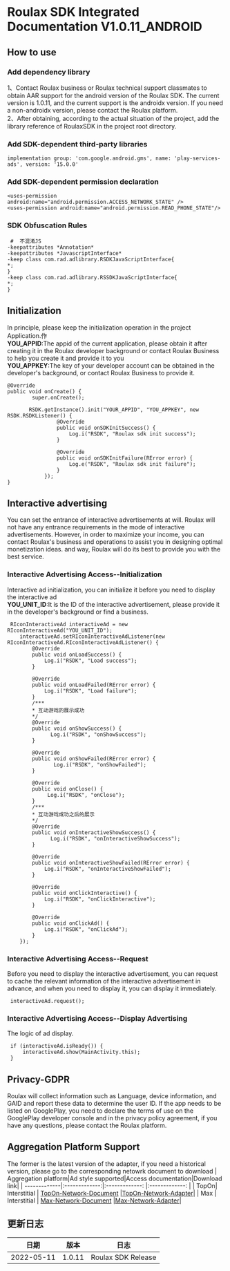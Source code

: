 

# Roulax SDK Integrated Documentation V1.0.11_ANDROID

## How to use

### Add dependency library
1、Contact Roulax business or Roulax technical support classmates to obtain AAR support for the android version of the Roulax SDK. The current version is 1.0.11, and the current support is the androidx version. If you need a non-androidx version, please contact the Roulax platform.  
2、After obtaining, according to the actual situation of the project, add the library reference of RoulaxSDK in the project root directory.

<!-- 下载地址：[Roulax-SDK-Core](https://github.com/RoulaxTeam/Roulax-Android-SDK/releases/download/main_1.0.11/rsdk_1011_202205091149.aar) -->

### Add SDK-dependent third-party libraries
	implementation group: 'com.google.android.gms', name: 'play-services-ads', version: '15.0.0'

### Add SDK-dependent permission declaration

  	<uses-permission android:name="android.permission.ACCESS_NETWORK_STATE" />
    <uses-permission android:name="android.permission.READ_PHONE_STATE"/>


### SDK Obfuscation Rules
     #  不混淆JS
	-keepattributes *Annotation*
	-keepattributes *JavascriptInterface*
	-keep class com.rad.adlibrary.RSDKJavaScriptInterface{
	*;
	}
	-keep class com.rad.adlibrary.RSSDKJavaScriptInterface{
	*;
	}


## Initialization

In principle, please keep the initialization operation in the project Application.作<br>
**YOU_APPID**:The appid of the current application, please obtain it after creating it in the Roulax developer background or contact Roulax Business to help you create it and provide it to you<br>
**YOU_APPKEY**:The key of your developer account can be obtained in the developer's background, or contact Roulax Business to provide it.<br>


	@Override
	public void onCreate() {
			super.onCreate();

           RSDK.getInstance().init("YOUR_APPID", "YOU_APPKEY", new RSDK.RSDKListener() {
                    @Override
                    public void onSDKInitSuccess() {
                        Log.i("RSDK", "Roulax sdk init success");
                    }

                    @Override
                    public void onSDKInitFailure(RError error) {
                        Log.e("RSDK", "Roulax sdk init failure");
                    }
                });  
	}


## Interactive advertising

You can set the entrance of interactive advertisements at will. Roulax will not have any entrance requirements in the mode of interactive advertisements. However, in order to maximize your income, you can contact Roulax's business and operations to assist you in designing optimal monetization ideas. and way, Roulax will do its best to provide you with the best service.

### Interactive Advertising Access--Initialization

Interactive ad initialization, you can initialize it before you need to display the interactive ad<br>
**YOU_UNIT_ID**:It is the ID of the interactive advertisement, please provide it in the developer's background or find a business.


     RIconInteractiveAd interactiveAd = new RIconInteractiveAd("YOU_UNIT_ID");
        interactiveAd.setRIconInteractiveAdListener(new RIconInteractiveAd.RIconInteractiveAdListener() {
            @Override
            public void onLoadSuccess() {
                Log.i("RSDK", "Load success");
            }

            @Override
            public void onLoadFailed(RError error) {
                Log.i("RSDK", "Load failure");
            }
			/***
			* 互动游戏的展示成功
			*/
            @Override
            public void onShowSuccess() {
				  Log.i("RSDK", "onShowSuccess");
            }

            @Override
            public void onShowFailed(RError error) {
				   Log.i("RSDK", "onShowFailed");
            }

            @Override
            public void onClose() {
                 Log.i("RSDK", "onClose");
            }
			/***
			* 互动游戏成功之后的展示
			*/
            @Override
            public void onInteractiveShowSuccess() {
				  Log.i("RSDK", "onInteractiveShowSuccess");
            }
			
            @Override
            public void onInteractiveShowFailed(RError error) {               
				Log.i("RSDK", "onInteractiveShowFailed");
            }

            @Override
            public void onClickInteractive() {
                Log.i("RSDK", "onClickInteractive");
            }

            @Override
            public void onClickAd() {
                Log.i("RSDK", "onClickAd");
            }
        });


### Interactive Advertising Access--Request

Before you need to display the interactive advertisement, you can request to cache the relevant information of the interactive advertisement in advance, and when you need to display it, you can display it immediately.

	 interactiveAd.request();


### Interactive Advertising Access--Display Advertising

The logic of ad display.

 	 if (interactiveAd.isReady()) {
         interactiveAd.show(MainActivity.this);
     }

## Privacy-GDPR
Roulax will collect information such as Language, device information, and GAID and report these data to determine the user ID. If the app needs to be listed on GooglePlay, you need to declare the terms of use on the GooglePlay developer console and in the privacy policy agreement, if you have any questions, please contact the Roulax platform.

## Aggregation Platform Support
The former is the latest version of the adapter, if you need a historical version, please go to the corresponding netowrk document to download
| Aggregation platform|Ad style supported|Access documentation|Download link|
| -------------|:-------------:|:-------------: |:-------------: |
| TopOn| Interstitial | [TopOn-Network-Document](https://github.com/RoulaxTeam/Roulax-Android-SDK/blob/master/network/Max/RSDK-MAX.md) |[TopOn-Network-Adapter](https://github.com/RoulaxTeam/Roulax-Android-SDK/releases/download/network_max/rad-network-max-release.aar)|
| Max  | Interstitial | [Max-Network-Document](https://github.com/RoulaxTeam/Roulax-Android-SDK/blob/master/network/Max/RSDK-MAX.md) |[Max-Network-Adapter](https://github.com/RoulaxTeam/Roulax-Android-SDK/releases/download/network_max/rad-network-max-release.aar)|


## 更新日志
| 日期 | 版本 | 日志 |
|--|--|--|
| 2022-05-11 | 1.0.11 | Roulax SDK Release |
